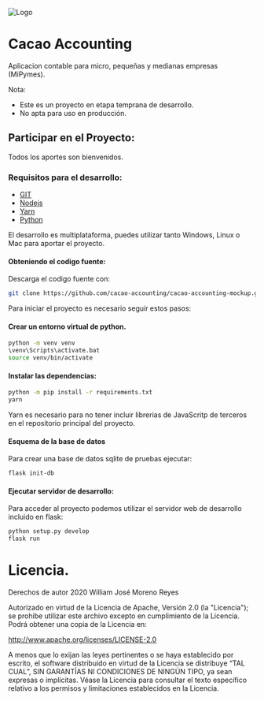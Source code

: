 ![Logo](https://raw.githubusercontent.com/williamjmorenor/cacao-accounting-mockup/master/cacao_accounting/static/media/cacao_accounting%20_logo.png)

# Cacao Accounting

Aplicacion contable para micro, pequeñas y medianas empresas (MiPymes).

Nota: 
* Este es un proyecto en etapa temprana de desarrollo.
* No apta para uso en producción.


## Participar en el Proyecto:

Todos los aportes son bienvenidos.

### Requisitos para el desarrollo:

  * [GIT](https://git-scm.com/)
  * [Nodejs](https://nodejs.org/en/)
  * [Yarn](https://yarnpkg.com/lang/en/)
  * [Python](https://www.python.org/downloads/)

El desarrollo es multiplataforma, puedes utilizar tanto Windows, Linux o Mac
para aportar el proyecto.

#### Obteniendo el codigo fuente:

Descarga el codigo fuente con:

```bash
git clone https://github.com/cacao-accounting/cacao-accounting-mockup.git
```

Para iniciar el proyecto es necesario seguir estos pasos:

#### Crear un entorno virtual de python.

```bash
python -m venv venv
\venv\Scripts\activate.bat
source venv/bin/activate
```

#### Instalar las dependencias:

```bash
python -m pip install -r requirements.txt
yarn
```

Yarn es necesario para no tener incluir librerias de JavaScritp de terceros en el repositorio principal del proyecto.

#### Esquema de la base de datos

Para crear una base de datos sqlite de pruebas ejecutar:

```bash
flask init-db
```

#### Ejecutar servidor de desarrollo:

Para acceder al proyecto podemos utilizar el servidor web de desarrollo incluido en flask:

```bash
python setup.py develop
flask run
```
# Licencia.

Derechos de autor 2020 William José Moreno Reyes

Autorizado en virtud de la Licencia de Apache, Versión 2.0 (la "Licencia"); se
prohíbe utilizar este archivo excepto en cumplimiento de la Licencia. Podrá
obtener una copia de la Licencia en:

  http://www.apache.org/licenses/LICENSE-2.0

A menos que lo exijan las leyes pertinentes o se haya establecido por escrito,
el software distribuido en virtud de la Licencia se distribuye “TAL CUAL”, SIN
GARANTÍAS NI CONDICIONES DE NINGÚN TIPO, ya sean expresas o implícitas. Véase
la Licencia para consultar el texto específico relativo a los permisos y
limitaciones establecidos en la Licencia.
